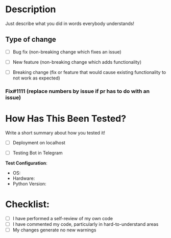 # Description

 

Just describe what you did in words everybody understands!

 

## Type of change

 

- [ ] Bug fix (non-breaking change which fixes an issue)
- [ ] New feature (non-breaking change which adds functionality)
- [ ] Breaking change (fix or feature that would cause existing functionality to not work as expected)
 

### Fix#1111 (replace numbers by issue if pr has to do with an issue)

 

# How Has This Been Tested?

 

Write a short summary about how you tested it!
 

- [ ] Deployment on localhost
- [ ] Testing Bot in Telegram

 

**Test Configuration**:
* OS: 
* Hardware: 
* Python Version: 

 

# Checklist:
- [ ] I have performed a self-review of my own code
- [ ] I have commented my code, particularly in hard-to-understand areas
- [ ] My changes generate no new warnings
